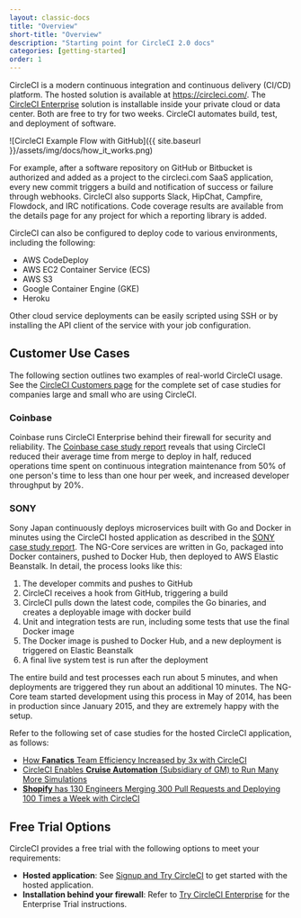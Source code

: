 ```yaml
---
layout: classic-docs
title: "Overview"
short-title: "Overview"
description: "Starting point for CircleCI 2.0 docs"
categories: [getting-started]
order: 1
---
```


CircleCI is a modern continuous integration and continuous delivery (CI/CD) platform. The hosted solution is available at <https://circleci.com/>. The [CircleCI Enterprise](https://circleci.com/enterprise/) solution is installable inside your private cloud or data center. Both are free to try for two weeks. CircleCI automates build, test, and deployment of software. 

![CircleCI Example Flow with GitHub]({{ site.baseurl }}/assets/img/docs/how_it_works.png)

For example, after a software repository on GitHub or Bitbucket is authorized and added as a project to the circleci.com SaaS application, every new commit triggers a build and notification of success or failure through webhooks. CircleCI also supports Slack, HipChat, Campfire, Flowdock, and IRC notifications. Code coverage results are available from the details page for any project for which a reporting library is added.

CircleCI can also be configured to deploy code to various environments, including the following:

* AWS CodeDeploy
* AWS EC2 Container Service (ECS)
* AWS S3
* Google Container Engine (GKE)
* Heroku

Other cloud service deployments can be easily scripted using SSH or by installing the API client of the service with your job configuration.

## Customer Use Cases

The following section outlines two examples of real-world CircleCI usage. See the [CircleCI Customers page](https://circleci.com/customers/) for the complete set of case studies for companies large and small who are using CircleCI.

### Coinbase
Coinbase runs CircleCI Enterprise behind their firewall for security and reliability. The [Coinbase case study report](https://circleci.com/customers/coinbase/) reveals that using CircleCI reduced their average time from merge to deploy in half, reduced operations time spent on continuous integration maintenance from 50% of one person's time to less than one hour per week, and increased developer throughput by 20%. 

### SONY 
Sony Japan continuously deploys microservices built with Go and Docker in minutes using the CircleCI hosted application as described in the [SONY case study report](https://circleci.com/customers/sony/). The NG-Core services are written in Go, packaged into Docker containers, pushed to Docker Hub, then deployed to AWS Elastic Beanstalk. In detail, the process looks like this:

1. The developer commits and pushes to GitHub
2. CircleCI receives a hook from GitHub, triggering a build
3. CircleCI pulls down the latest code, compiles the Go binaries, and creates a deployable image with docker build
4. Unit and integration tests are run, including some tests that use the final Docker image
5. The Docker image is pushed to Docker Hub, and a new deployment is triggered on Elastic Beanstalk
6. A final live system test is run after the deployment

The entire build and test processes each run about 5 minutes, and when deployments are triggered they run about an additional 10 minutes. The NG-Core team started development using this process in May of 2014, has been in production since January 2015, and they are extremely happy with the setup.

Refer to the following set of case studies for the hosted CircleCI application, as follows:
- [How **Fanatics** Team Efficiency Increased by 3x with CircleCI](https://circleci.com/customers/fanatics/)
- [CircleCI Enables **Cruise Automation** (Subsidiary of GM) to Run Many More Simulations](https://circleci.com/customers/cruise/)
- [**Shopify** has 130 Engineers Merging 300 Pull Requests and Deploying 100 Times a Week with CircleCI](https://circleci.com/customers/shopify/)

## Free Trial Options

CircleCI provides a free trial with the following options to meet your requirements:

- **Hosted application**: See [Signup and Try CircleCI](https://circleci.com/docs/2.0/first-steps/) to get started with the hosted application.
- **Installation behind your firewall**: Refer to [Try CircleCI Enterprise](https://circleci.com/docs/enterprise/single-box/) for the Enterprise Trial instructions.











